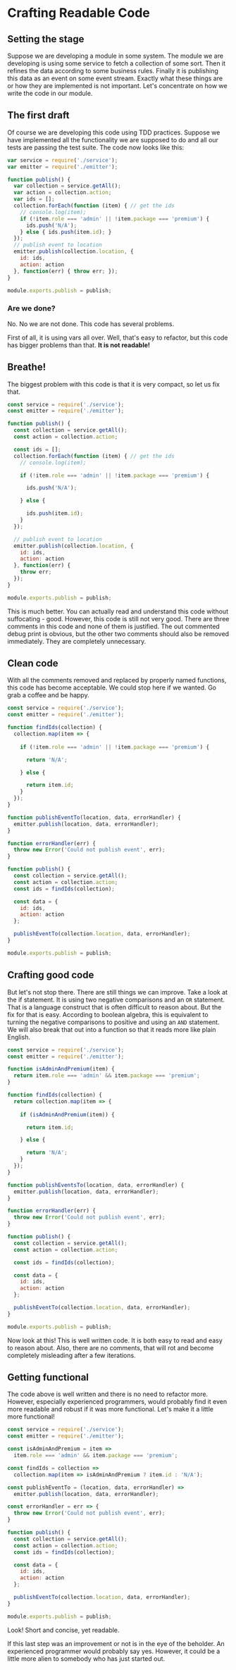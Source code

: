 # Crafting Readable Code

## Setting the stage
Suppose we are developing a module in some system. 
The module we are developing is using some service to fetch a collection of some sort.
Then it refines the data according to some business rules. 
Finally it is publishing this data as an event on some event stream.
Exactly what these things are or how they are implemented is not important. 
Let's concentrate on how we write the code in our module.

## The first draft
Of course we are developing this code using TDD practices. 
Suppose we have implemented all the functionality we are supposed to do and all our tests are passing the test suite.
The code now looks like this:

```javascript
var service = require('./service');
var emitter = require('./emitter');

function publish() {
  var collection = service.getAll(); 
  var action = collection.action;
  var ids = [];
  collection.forEach(function (item) { // get the ids
    // console.log(item);
    if (!item.role === 'admin' || !item.package === 'premium') {
      ids.push('N/A');
    } else { ids.push(item.id); }
  });
  // publish event to location
  emitter.publish(collection.location, {
    id: ids,
    action: action
  }, function(err) { throw err; });
}

module.exports.publish = publish;
```

### Are we done?
No. No we are not done. This code has several problems. 

First of all, it is using vars all over. Well, that's easy to refactor, but this code has bigger problems than that.
__It is not readable!__


## Breathe!
The biggest problem with this code is that it is very compact, so let us fix that.

```javascript
const service = require('./service');
const emitter = require('./emitter');

function publish() {
  const collection = service.getAll(); 
  const action = collection.action;

  const ids = [];
  collection.forEach(function (item) { // get the ids
    // console.log(item);

    if (!item.role === 'admin' || !item.package === 'premium') {

      ids.push('N/A'); 

    } else { 

      ids.push(item.id);
    }
  });

  // publish event to location
  emitter.publish(collection.location, {
    id: ids,
    action: action
  }, function(err) { 
    throw err; 
  });
}

module.exports.publish = publish;
```

This is much better. You can actually read and understand this code without suffocating - good.
However, this code is still not very good.
There are three comments in this code and none of them is justified.
The out commented debug print is obvious, but the other two comments should also be removed immediately.
They are completely unnecessary.

## Clean code

With all the comments removed and replaced by properly named functions, this code has become acceptable.
We could stop here if we wanted. Go grab a coffee and be happy.

```javascript
const service = require('./service');
const emitter = require('./emitter');

function findIds(collection) {
  collection.map(item => {
    
    if (!item.role === 'admin' || !item.package === 'premium') {

      return 'N/A';

    } else { 

      return item.id;
    }
  });
}

function publishEventTo(location, data, errorHandler) {
  emitter.publish(location, data, errorHandler);
}

function errorHandler(err) {
  throw new Error('Could not publish event', err);
}

function publish() {
  const collection = service.getAll(); 
  const action = collection.action;
  const ids = findIds(collection);

  const data = {
    id: ids,
    action: action
  };

  publishEventTo(collection.location, data, errorHandler);
}

module.exports.publish = publish;
```

## Crafting good code
But let's not stop there. There are still things we can improve. 
Take a look at the if statement. It is using two negative comparisons and an `OR` statement.
That is a language construct that is often difficult to reason about. But the fix for that is easy. 
According to boolean algebra, this is equivalent to turning the negative comparisons to positive and using an `AND` statement.
We will also break that out into a function so that it reads more like plain English.

```javascript
const service = require('./service');
const emitter = require('./emitter');

function isAdminAndPremium(item) {
  return item.role === 'admin' && item.package === 'premium';
}

function findIds(collection) {
  return collection.map(item => {
    
    if (isAdminAndPremium(item)) {

      return item.id;

    } else { 

      return 'N/A';
    }
  });
}

function publishEventsTo(location, data, errorHandler) {
  emitter.publish(location, data, errorHandler);
}

function errorHandler(err) {
  throw new Error('Could not publish event', err);
}

function publish() {
  const collection = service.getAll(); 
  const action = collection.action;

  const ids = findIds(collection);

  const data = {
    id: ids,
    action: action
  };

  publishEventTo(collection.location, data, errorHandler);
}

module.exports.publish = publish;
```

Now look at this! This is well written code. It is both easy to read and easy to reason about. 
Also, there are no comments, that will rot and become completely misleading after a few iterations.

## Getting functional
The code above is well written and there is no need to refactor more.
However, especially experienced programmers, would probably find it even more readable and robust if it was more functional.
Let's make it a little more functional!

```javascript
const service = require('./service');
const emitter = require('./emitter');

const isAdminAndPremium = item => 
  item.role === 'admin' && item.package === 'premium';

const findIds = collection =>
  collection.map(item => isAdminAndPremium ? item.id : 'N/A');

const publishEventTo = (location, data, errorHandler) =>
  emitter.publish(location, data, errorHandler);

const errorHandler = err => {
  throw new Error('Could not publish event', err);
}

function publish() {
  const collection = service.getAll(); 
  const action = collection.action;
  const ids = findIds(collection);

  const data = {
    id: ids,
    action: action
  };

  publishEventTo(collection.location, data, errorHandler);
}

module.exports.publish = publish;
```

Look! Short and concise, yet readable.

If this last step was an improvement or not is in the eye of the beholder. An experienced programmer would probably say yes. 
However, it could be a little more alien to somebody who has just started out.
